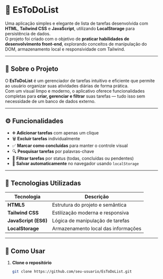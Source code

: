 # 📝 EsToDoList

Uma aplicação simples e elegante de lista de tarefas desenvolvida com **HTML**, **Tailwind CSS** e **JavaScript**, utilizando **LocalStorage** para persistência de dados.  
O projeto foi criado com o objetivo de **praticar habilidades de desenvolvimento front-end**, explorando conceitos de manipulação do DOM, armazenamento local e responsividade com Tailwind.

---

## 📖 Sobre o Projeto

O **EsToDoList** é um gerenciador de tarefas intuitivo e eficiente que permite ao usuário organizar suas atividades diárias de forma prática.  
Com um visual limpo e moderno, o aplicativo oferece funcionalidades completas para **criar, gerenciar e filtrar** suas tarefas — tudo isso sem necessidade de um banco de dados externo.

---

## ⚙️ Funcionalidades

-   ➕ **Adicionar tarefas** com apenas um clique
-   🗑️ **Excluir tarefas** individualmente
-   ✅ **Marcar como concluídas** para manter o controle visual
-   🔍 **Pesquisar tarefas** por palavras-chave
-   🎯 **Filtrar tarefas** por status (todas, concluídas ou pendentes)
-   💾 **Salvar automaticamente** no navegador usando `localStorage`

---

## 🧠 Tecnologias Utilizadas

| Tecnologia           | Descrição                           |
| -------------------- | ----------------------------------- |
| **HTML5**            | Estrutura do projeto e semântica    |
| **Tailwind CSS**     | Estilização moderna e responsiva    |
| **JavaScript (ES6)** | Lógica de manipulação de tarefas    |
| **LocalStorage**     | Armazenamento local das informações |

---

## 🚀 Como Usar

1. **Clone o repositório**
    ```bash
    git clone https://github.com/seu-usuario/EsToDoList.git
    ```
